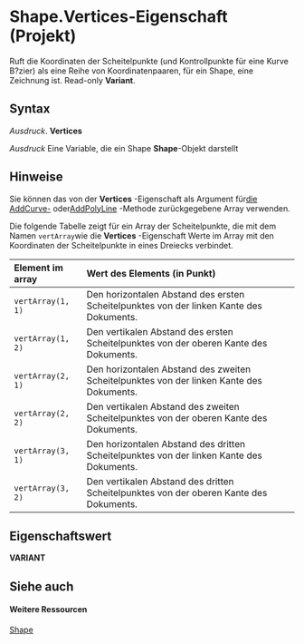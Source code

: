 
# Shape.Vertices-Eigenschaft (Projekt)
Ruft die Koordinaten der Scheitelpunkte (und Kontrollpunkte für eine Kurve B?zier) als eine Reihe von Koordinatenpaaren, für ein Shape, eine Zeichnung ist. Read-only  **Variant**.

## Syntax

 _Ausdruck_. **Vertices**

 _Ausdruck_ Eine Variable, die ein Shape **Shape**-Objekt darstellt


## Hinweise

Sie können das von der  **Vertices** -Eigenschaft als Argument für[die AddCurve-](16ea0f55-268a-b224-cc94-3d7e74de6265.md) oder[AddPolyLine](c61cbaf3-b687-b137-e4a2-8f9061dfc0f0.md) -Methode zurückgegebene Array verwenden.

Die folgende Tabelle zeigt für ein Array der Scheitelpunkte, die mit dem Namen  `vertArray`wie die  **Vertices** -Eigenschaft Werte im Array mit den Koordinaten der Scheitelpunkte in eines Dreiecks verbindet.



|**Element im array**|**Wert des Elements (in Punkt)**|
|:-----|:-----|
| `vertArray(1, 1)`|Den horizontalen Abstand des ersten Scheitelpunktes von der linken Kante des Dokuments.|
| `vertArray(1, 2)`|Den vertikalen Abstand des ersten Scheitelpunktes von der oberen Kante des Dokuments.|
| `vertArray(2, 1)`|Den horizontalen Abstand des zweiten Scheitelpunktes von der linken Kante des Dokuments.|
| `vertArray(2, 2)`|Den vertikalen Abstand des zweiten Scheitelpunktes von der oberen Kante des Dokuments.|
| `vertArray(3, 1)`|Den horizontalen Abstand des dritten Scheitelpunktes von der linken Kante des Dokuments.|
| `vertArray(3, 2)`|Den vertikalen Abstand des dritten Scheitelpunktes von der oberen Kante des Dokuments.|

## Eigenschaftswert

 **VARIANT**


## Siehe auch


#### Weitere Ressourcen


[Shape](d2b32bcd-5595-a4a7-9772-feb25fd0103a.md)